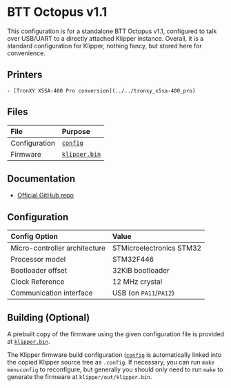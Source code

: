 # BTT Octopus v1.1

This configuration is for a standalone BTT Octopus v1.1, configured to talk over
USB/UART to a directly attached Klipper instance. Overall, it is a standard
configuration for Klipper, nothing fancy, but stored here for convenience.

## Printers

    - [TronXY X5SA-400 Pro conversion](../../tronxy_x5sa-400_pro)

## Files

| File          | Purpose                           |
|:--------------|:----------------------------------|
| Configuration | [`config`](./config)              |
| Firmware      | [`klipper.bin`](./klipper.bin)    |

## Documentation

- [Official GitHub repo](https://github.com/bigtreetech/BIGTREETECH-OCTOPUS-V1.0)

## Configuration

| Config Option                 | Value                     |
|:------------------------------|:--------------------------|
| Micro-controller architecture | STMicroelectronics STM32  |
| Processor model               | STM32F446                 |
| Bootloader offset             | 32KiB bootloader          |
| Clock Reference               | 12 MHz crystal            |
| Communication interface       | USB (on `PA11`/`PA12`)    |

## Building (Optional)

A prebuilt copy of the firmware using the given configuration file is provided
at [`klipper.bin`](./klipper.bin).

The Klipper firmware build configuration ([`config`](./config) is automatically
linked into the copied Klipper source tree as `.config`. If necessary, you can
run `make menuconfig` to reconfigure, but generally you should only need to run
`make` to generate the firmware at `klipper/out/klipper.bin`.

